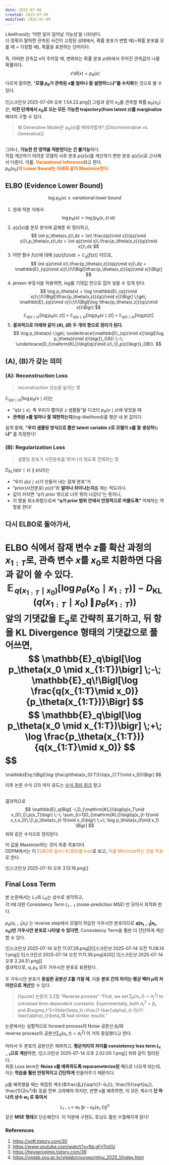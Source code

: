 ```yaml
---
date: 2025-07-09
created: 2025-07-09
modified: 2025-07-09
---
```


Likelihood는 ‘어떤 일이 일어날 가능성’을 나타낸다. <br>
더 정확히 말하면 관측된 사건이 고정된 상태에서, 확률 분포가 변할 때(=확률 분포를 모를 때 = 가정할 때), 확률을 표현하는 단어이다. <br><br>
즉, 어떠한 관측값 $x$이 주어질 때, 변화되는 확률 분포 $p(\theta)$에서 주어진 관측값이 나올 확률이다. 
$$
\mathcal{L}(\theta|x) = p_\theta(x)
$$
다르게 말하면, “**모델 $p_\theta$가 관측된 $x$를 얼마나 잘 설명하느냐”를 수치화**한 것으로 볼 수 있다. <br>
<br>![[스크린샷 2025-07-09 오후 1.54.22.png]]
그림과 같이 $x_0$를 관측할 확률 $p_\theta(x_0)$은, **이전 단계에서 $x_0$로 오는 모든 가능한 trajectory(from latent $z$)를 marginalize**해야지 구할 수 있다.
>왜 Generative Model은 $p_\theta(x)$를 배워야할까? [[Discrimininative vs. Generative]]

<br>그러나, **가능한 전 영역을 적분한다는 건 불가능**하다.
<br>
직접 계산하기 어려운 모델의 사후 분포 $p(z|x)$를 계산하기 편한 분포 $q(z|x)$로 근사해서 다룬다. 이를, <b><font color="#e36c09">Varaiational Inference</font></b>라고 한다. <br>
$p_\theta(x_0)$<b><font color="#e36c09">의 Lower Bound는 아래와 같이 Maximize한다. </font></b>

## ELBO (Evidence Lower Bound)
$$
log\;p_\theta(x) \ge variational \; lower \;bound
$$
1. 원래 적분 식에서
$$
\log p_\theta(x) = \log \int p_\theta(x,z)\,dz
$$
2. $q(z|x)$를 분모 분자에 곱해준 뒤 정리하고, 
$$
\int p_\theta(x,z)\,dz
= \int \frac{q(z\mid x)}{q(z\mid x)}\,p_\theta(x,z)\,dz
= \int q(z\mid x)\,\frac{p_\theta(x,z)}{q(z\mid x)}\,dz
$$
3. 어떤 함수 $f(z)$에 대해 $\int q(z)f(z)dz = \mathbb{E}_q[f(z)]$ 이므로, 
$$
\int q(z\mid x)\,\frac{p_\theta(x,z)}{q(z\mid x)}\,dz
= \mathbb{E}_{q(z\mid x)}\;\!\!\Bigl[\tfrac{p_\theta(x,z)}{q(z\mid x)}\Bigr]
$$
4. jensen 부등식을 적용하면, $log$를 기댓값 안으로 집어 넣을 수 있게 된다. 
$$
\log p_\theta(x)
= \log \mathbb{E}_{q(z\mid x)}\;\!\!\Bigl[\tfrac{p_\theta(x,z)}{q(z\mid x)}\Bigr]
\;\ge\;
\mathbb{E}_{q(z\mid x)}\;\!\!\Bigl[\log \tfrac{p_\theta(x,z)}{q(z\mid x)}\Bigr]
$$
$$
\mathbb{E}_{q(z\mid x)}[\log p_\theta(x,z)]
\;=\;
\mathbb{E}_{q(z\mid x)}[\log p_\theta(x\mid z)]
\;+\;
\mathbb{E}_{q(z\mid x)}[\log p(z)]
$$
5. **결과적으로 아래와 같이 $(A),(B)$ 두 개의 항으로 정리가 된다.** 
$$
\log p_\theta(x)
\;\ge\;
\underbrace{\mathbb{E}_{q(z\mid x)}\bigl[\log p_\theta(x\mid z)\bigr]}_{(A)}
\;-\;
\underbrace{D_{\mathrm{KL}}\bigl(q(z\mid x)\,\|\,p(z)\bigr)}_{(B)}.
$$
## (A), (B)가 갖는 의미
### (A): Reconstruction Loss
> reconstruction 성능을 높이는 항

$\mathbb{E}_{q(z\mid x)}\bigl[\log p_\theta(x\mid z)\bigr]$는
- “$q(z\mid x)$, 즉 우리가 뽑아온 $z$ 샘플들”을 디코더 $p_\theta(x\mid z)$에 넣었을 때
- **관측된 $x$를 얼마나 잘 재현하는지**(log-likelihood)를 평균 내 본 값이다. 

쉽게 말해, **“우리 샘플링 방식으로 뽑은 latent variable $z$로 모델이 $x$를 잘 생성하느냐”** 를 측정한다!

### (B): Regularization Loss
> 샘플링 분포가 사전분포를 벗어나지 않도록 견제하는 항

$D_{KL}​(q(z∣x)∥p(z))$는
- “우리 $q(z\mid x)$가 만들어 내는 잠재 분포”가
- “prior(사전분포) $p(z)$”와 **얼마나 차이나는지**를 재는 척도이다. 
- 값이 커지면 “$q$가 prior 밖으로 너무 튀어 나갔다”는 뜻이니,
- 이 항을 최소화함으로써 **“$q$가 prior 범위 안에서 안정적으로 머물도록”** 억제하는 역할을 한다!


## 다시 ELBO로 돌아가서,
ELBO 식에서 잠재 변수 $z$를 확산 과정의 $x_{1:T}$​로, 관측 변수 $x$를 $x_0$​로 치환하면 다음과 같이 쓸 수 있다.
$$
\mathbb{E}_{\,q(x_{1:T}\mid x_0)}\bigl[\log p_\theta(x_0\mid x_{1:T})\bigr]
\;-\;
D_{\mathrm{KL}}\!\bigl(q(x_{1:T}\mid x_0)\,\|\,p_\theta(x_{1:T})\bigr)
$$
앞의 기댓값을 $\mathbb{E}_q$​로 간략히 표기하고, 뒤 항을 KL Divergence 형태의 기댓값으로 풀어쓰면,
$$
\mathbb{E}_q\bigl[\log p_\theta(x_0 \mid x_{1:T})\bigr]
\;-\;
\mathbb{E}_q\!\Bigl[\log \frac{q(x_{1:T}\mid x_0)}{p_\theta(x_{1:T})}\Bigr]
$$
$$
\mathbb{E}_q\bigl[\log p_\theta(x_0 \mid x_{1:T})\bigr]
\;+\;
\log \frac{p_\theta(x_{1:T})}{q(x_{1:T}\mid x_0)}
$$
$$
=
\mathbb{E}_q\;\!\Bigl[\log \frac{p_\theta(x_{0:T})}{q(x_{1:T}\mid x_0)}\Bigr]
$$

이후 논문 수식 (21) 까지 유도는 [수식 정리 링크](https://www.notion.so/Diffusion-22bc798859de8046ac19d6da3288e984?source=copy_link) 참고 <br><br>

결과적으로 
$$
\mathbb{E}_q\Bigl[
-\,D_{\mathrm{KL}}\bigl(q(x_T\mid x_0)\,\|\,p(x_T)\bigr)
\;-\;
\sum_{t>1}D_{\mathrm{KL}}\bigl(q(x_{t-1}\mid x_t,x_0)\,\|\,p_\theta(x_{t-1}\mid x_t)\bigr)
\;+\;
\log p_\theta(x_0\mid x_1)
\Bigr]
$$
위와 같은 수식으로 정리된다. 

이 값을 Maximize하는 것이 최종 목표이다. <br>DDPM에서는 이 <font color="#e36c09">ELBO의 음수(-ELBO)를 loss</font>로 보고, <font color="#e36c09">이를 Minimize하는 것을 목표</font>로 한다. 

![[스크린샷 2025-07-10 오후 3.13.16.png]]
## Final Loss Term
본 논문에서는 $L_T$와 $L_0$는 상수로 생각하고, <br>각 $t$에 대한 Consistency Term $L_{t-1}$ (noise-prediction MSE) 만 모아서 최적화 한다. <br><br>$p_\theta(x_{t-1}|x_t)$ 는 reverse step에서 모델이 학습한 가우시안 분포이므로 **$q(x_{t-1}|x_t, x_0)$만 가우시안 분포로 나타낼 수 있다면**, Consistency Term을 훨씬 더 간단하게 계산할 수 있다. 

![[스크린샷 2025-07-14 오전 11.07.29.png]]![[스크린샷 2025-07-14 오전 11.08.14 1.png]]
![[스크린샷 2025-07-14 오전 11.11.39.png|420]]
![[스크린샷 2025-07-14 오후 2.24.51.png]]<br>
결과적으로, $q, p_\theta$ 모두 가우시안 분포로 표현된다. 

두 가우시안 분포가 **동일한 공분산 $\Sigma$를 가질 때**, 이들 **분포 간의 차이는 평균 벡터 $\mu$의 차이만으로 계산**할 수 있다. 

> [!quote] 논문의 3.2절 “Reverse process”
> “First, we set $\sum_\theta(x_t, t)=\sigma_t^2I$ to untrained time-dependent constants. Experimentally, both $\sigma_t^2=\beta_t$ and $\sigma_t^2=\tilde{\beta_t}=\frac{1-\bar{\alpha}_{t-1}}{1-\bar{\alpha}_t}\beta_t$ had similar results.”

논문에서는 실험적으로 forward process의 Noise 공분산 $\beta_tI$와<br>reverse process의 공분산$\sum_\theta(x_t, t)=\sigma_t^2I$ 이 거의 동일했다고 한다. <br><br>따라서 두 분포의 공분산은 제외하고, **평균끼리의 차이를 consistency loss term $L_{t-1}$으로 계산**하면,
![[스크린샷 2025-07-14 오후 2.02.00 1.png]]
위와 같이 정리된다. <br>최종 Loss term은 **Noise $\epsilon$를 예측하도록 reparameterize된 식**으로 나오게 되는데, <br>이는 **학습을 훨씬 안정적이고 간단하게** 만들어주기 때문이다. <br><br>$μ$를 예측했을 때는 복잡한 계수($\frac{βₜ}{\sqrt{(1−ᾱₜ)}}, \frac{1}{\sqrt{αₜ}}, \frac{1}{2σₜ²}$) 등을 전부 고려해야 하지만, 반면 ε를 예측하면, 이 모든 계수가 **단 하나의 상수 $w_t$ 로 묶여서**
$$
L_{t-1}\;\propto\; w_t\;\|\epsilon - \epsilon_\theta(x_t,t)\|^2
$$
같은 **MSE 형태**로 단순해진다. 이 덕분에 구현도, 튜닝도 훨씬 수월해지게 된다!

### References
1. https://xoft.tistory.com/30
2. https://www.youtube.com/watch?v=fbLgFrlTnGU
3. https://heygeronimo.tistory.com/39
4. https://viplab.snu.ac.kr/viplab/courses/mlvu_2025_1/index.html